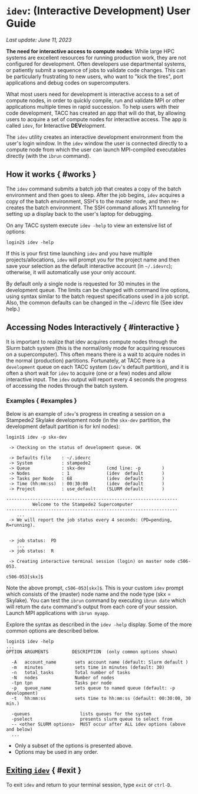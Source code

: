 # <code>idev</code>: (Interactive Development) User Guide
*Last update: June 11, 2023*

**The need for interactive access to compute nodes**: While large HPC systems are excellent resources for running production work, they are not configured for development. Often developers use departmental systems, or patiently submit a sequence of jobs to validate code changes. This can be particularly frustrating to new users, who want to "kick the tires", port applications and debug codes on supercomputers.

What most users need for development is interactive access to a set of compute nodes, in order to quickly compile, run and validate MPI or other applications multiple times in rapid succession. To help users with their code development, TACC has created an app that will do that, by allowing users to acquire a set of compute nodes for interactive access. The app is called `idev`, for **I**nteractive **DEV**elopment.

The `idev` utility creates an interactive development environment from the user's login window. In the `idev` window the user is connected directly to a compute node from which the user can launch MPI-compiled executables directly (with the `ibrun` command). 

## How it works { #works }

The `idev` command submits a batch job that creates a copy of the batch environment and then goes to sleep. After the job begins, `idev` acquires a copy of the batch environment, SSH's to the master node, and then re-creates the batch environment. The SSH command allows X11 tunneling for setting up a display back to the user's laptop for debugging.

On any TACC system execute `idev -help` to view an extensive list of options:

``` cmd-line
login2$ idev -help
```

<!--    # command options:  -p partition_name
   #                   -m number_of_minutes
   #                   -N number_of_nodes
   #                   -n number_of_tasks
   #                   -A account_name
   #  default values: -p development -m 30 -N 1 -n <max_for_node> -->

If this is your first time launching `idev` and you have multiple projects/allocations, `idev` will prompt you for the project name and then save your selection as the default interactive account (in `~/.idevrc`); otherwise, it will automatically use your only account. 

By default only a single node is requested for 30 minutes in the development queue.  The limits can be changed with command line options, using syntax similar to the batch request specifications used in a job script.  Also, the common defaults can be changed in the ~/.idevrc file (See idev help.)

##  Accessing Nodes Interactively { #interactive }

It is important to realize that idev acquires compute nodes through the Slurm batch system (this is the normal/only mode for acquiring resources on a supercomputer).  This often means there is a wait to acquire nodes in the normal (production) partitions.  Fortunately, at TACC there is a `development` queue on each TACC system (`idev`'s default partition), and it is often a short wait for `idev` to acquire (one or a few) nodes and allow interactive input.  The `idev` output will report every 4 seconds the progress of accessing the nodes through the batch system.

### Examples { #examples }

Below is an example of `idev`'s progress in creating a session on a Stampede2 Skylake development node (in the `skx-dev` partition, the development default partition is for knl nodes):

``` cmd-line
login1$ idev -p skx-dev

 -> Checking on the status of development queue. OK

 -> Defaults file    : ~/.idevrc    
 -> System           : stampede2    
 -> Queue            : skx-dev        (cmd line: -p        )
 -> Nodes            : 1              (idev  default       )
 -> Tasks per Node   : 68             (idev  default       )
 -> Time (hh:mm:ss)  : 00:30:00       (idev  default       )
 -> Project          : use_default    (SLURM default       )

-----------------------------------------------------------------
          Welcome to the Stampede2 Supercomputer                 
-----------------------------------------------------------------
    ...
 -> We will report the job status every 4 seconds: (PD=pending, R=running).


 -> job status:  PD
    ...
 -> job status:  R

 -> Creating interactive terminal session (login) on master node c506-053.

c506-053[skx]$ 
```

Note the above prompt, `c506-053[skx]$`.  This is your custom `idev` prompt which consists of the (master) node name and the node type (skx = Skylake).  You can test the `ibrun` command by executing `ibrun date` which will return the `date` command's output from each core of your session. Launch MPI applications with `ibrun myapp`.

Explore the syntax as described in the `idev -help` display. Some of the more common options are described below.

``` cmd-line
login1$ idev -help
...
OPTION ARGUMENTS         DESCRIPTION  (only common options shown)

  -A   account_name       sets account name (default: Slurm default )
  -m   minutes            sets time in minutes (default: 30)
  -n   total_tasks        Total number of tasks
  -N   nodes              Number of nodes
  -tpn tpn                Tasks per node
  -p   queue_name         sets queue to named queue (default: -p development)
  -t   hh:mm:ss           sets time to hh:mm:ss (default: 00:30:00, 30 min.)

  -queues                   lists queues for the system
  -pselect                  presents slurm queue to select from
  -- <other SLURM options>  MUST occur after ALL idev options (above and below)
  ... 
```

* Only a subset of the options is presented above. 
* Options may be used in any order. 

## [Exiting `idev`](#exit)	{ #exit }

To exit `idev` and return to your terminal session, type `exit` or `ctrl-D`.

<!--
  -r   reservation_name   requests use of a specific reservation
 * The `-r` option may be used on any system to request a specific resource (e.g. requesting a specific set of nodes). -->


